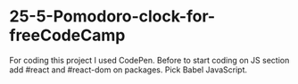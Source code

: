 # 25-5-Pomodoro-clock-for-freeCodeCamp

For coding this project I used CodePen.
Before to start coding on JS section add #react and #react-dom on packages. 
Pick Babel JavaScript.
